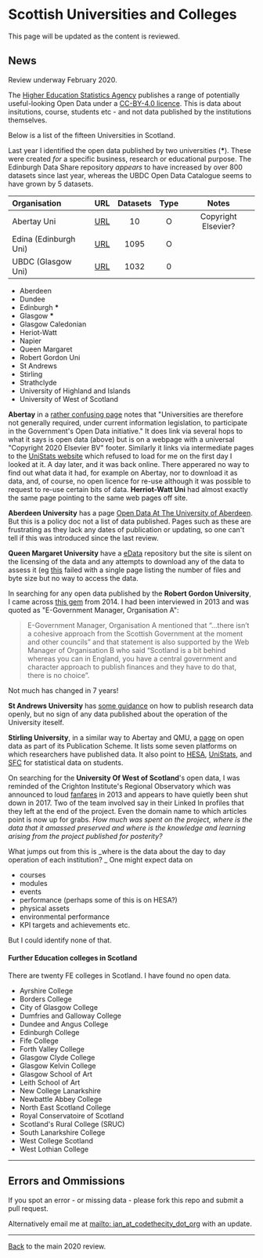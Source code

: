 # Scottish Universities and Colleges
This page will be updated as the content is reviewed.

## News
Review underway February 2020.

The [Higher Education Statistics Agency](https://www.hesa.ac.uk/data-and-analysis) publishes a range of potentially useful-looking Open Data under a [CC-BY-4.0 licence](https://creativecommons.org/licenses/by/4.0/). This is data about insitutions, course, students etc - and not data published by the institutions themselves. 

Below is a list of the fifteen Universities in Scotland.

Last year I identified the open data published by two universities (__*__). These were created _for_ a specific business, research or educational purpose. The Edinburgh Data Share repository _appears_ to have increased by over 800 datasets since last year, whereas the UBDC Open Data Catalogue seems to have grown by 5 datasets. 


| Organisation      | URL       | Datasets| Type |Notes|
| :------------- |:-------------|:------:|:------:|:------:|
|Abertay Uni| [URL](https://rke.abertay.ac.uk/en/datasets/)| 10|O|Copyright Elsevier?|
|Edina (Edinburgh Uni)| [URL](https://datashare.is.ed.ac.uk/discover?filtertype=dsType&filter_relational_operator=equals&filter=dataset) |1095|O| |
|UBDC (Glasgow Uni)|[URL](http://ubdc.gla.ac.uk/dataset)|1032| 0| |

- Aberdeen
- Dundee
- Edinburgh __*__
- Glasgow __*__
- Glasgow Caledonian
- Heriot-Watt
- Napier
- Queen Margaret
- Robert Gordon Uni
- St Andrews
- Stirling
- Strathclyde
- University of Highland and Islands
- University of West of Scotland

__Abertay__ in a [rather confusing page](https://www.abertay.ac.uk/about/the-university/governance-and-management/freedom-of-information/819-open-data/) notes that "Universities are therefore not generally required, under current information legislation, to participate in the Government's Open Data initiative." It does link via several hops to what it says is open data (above) but is on a webpage with a universal "Copyright 2020 Elsevier BV" footer. Similarly it links via intermediate pages to the [UniStats website](https://unistats.direct.gov.uk/) which refused to load for me on the first day I looked at it. A day later, and it was back online. There apperared no way to find out what data it had, for example on Abertay, nor to download it as data, and, of course, no open licence for re-use although it was possible to request to re-use certain bits of data. __Herriot-Watt Uni__ had almost exactly the same page pointing to the same web pages off site. 

__Aberdeen University__ has a page [Open Data At The University of Aberdeen](https://www.abdn.ac.uk/library/support/open-data-at-the-university-of-aberdeen-636.php_). But this is a policy doc not a list of data published. Pages such as these are frustrating as they lack any dates of publication or updating, so one can't tell if this was introduced since the last review. 

__Queen Margaret University__ have a [eData](https://eresearch.qmu.ac.uk/handle/20.500.12289/8901) repository but the site is silent on the licensing of the data and any attempts to download any of the data to assess it (eg [this](https://eresearch.qmu.ac.uk/bitstream/handle/20.500.12289/9196/1%20file%2c%20594%20MB?sequence=1&isAllowed=y ) failed with a single page listing the number of files and byte size but no way to access the data. 

In searching for any open data published by the __Robert Gordon University__, I came across [this gem](https://aisel.aisnet.org/cgi/viewcontent.cgi?article=1016&context=ukais2014) from 2014. I had been interviewed in 2013 and was quoted as "E-Government Manager, Organisation A":

> E-Government Manager, Organisation A mentioned that “...there isn’t a cohesive approach from the Scottish Government at the moment and other councils” and that statement is also supported by the Web Manager of Organisation B who said “Scotland is a bit behind whereas you can in England, you have a central government and character approach to publish finances and they have to do that, there is no choice”. 

Not much has changed in 7 years! 

__St Andrews University__ has [some guidance](https://www.st-andrews.ac.uk/research/digitalresearch/researchdata/publisharchiveandpreserve/howtopublishdata/) on how to publish research data openly, but no sign of any data published about the operation of the University iteself. 

__Stirling University__, in a similar way to Abertay and QMU, a [page](https://www.stir.ac.uk/about/professional-services/student-academic-and-corporate-services/policy-and-planning/legal-compliance/publicationscheme/8-19-open-data/) on open data as part of its Publication Scheme. It lists some seven platforms on which researchers have published data. It also point to [HESA](https://www.hesa.ac.uk/), [UniStats](https://unistats.ac.uk/), and [SFC](http://www.sfc.ac.uk/publications-statistics/statistics/statistics.aspx) for statistical data on students. 

On searching for the __University Of West of Scotland__'s open data, I was reminded of the Crighton Institute's Regional Observatory which was announced to loud [fanfares](https://www.gla.ac.uk/news/archiveofnews/2013/march/headline_269859_en.html) in 2013 and appears to have quietly been shut down in 2017. Two of the team involved say in their Linked In profiles that they left at the end of the project. Even the domain name to which articles point is now up for grabs. *How much was spent on the project, where is the data that it amassed preserved and where is the knowledge and learning arising from the project published for posterity?*

What jumps out from this is _where is the data about the day to day operation of each institution? _ One might expect data on
* courses
* modules
* events
* performance (perhaps some of this is on HESA?)
* physical assets 
* environmental performance
* KPI targets and achievements etc.

But I could identify none of that. 

#### Further Education colleges in Scotland
There are twenty FE colleges in Scotland.
I have found no open data.

- Ayrshire College
- Borders College   
- City of Glasgow College   
- Dumfries and Galloway College
- Dundee and Angus College
- Edinburgh College
- Fife College
- Forth Valley College
- Glasgow Clyde College
- Glasgow Kelvin College
- Glasgow School of Art
- Leith School of Art
- New College Lanarkshire   
- Newbattle Abbey College   
- North East Scotland College
- Royal Conservatoire of Scotland
- Scotland's Rural College (SRUC)   
- South Lanarkshire College
- West College Scotland
- West Lothian College

---

## Errors and Ommissions
If you spot an error - or missing data - please fork this repo and submit a pull request. 

Alternatively email me at [mailto: ian_at_codethecity_dot_org](mailto:ian@codethecity.org) with an update. 

---


[Back](README.md) to the main 2020 review. 
